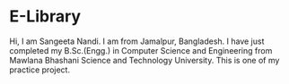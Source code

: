 # E-Library
Hi,
I am Sangeeta Nandi.
I am from Jamalpur, Bangladesh.
I have just completed my B.Sc.(Engg.) in Computer Science and Engineering from Mawlana Bhashani Science and Technology University.
This is one of my practice project.